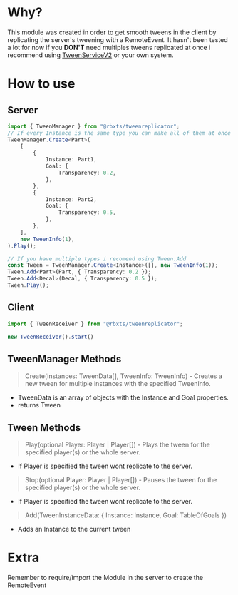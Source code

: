 # Why? 
This module was created in order to get smooth tweens in the client by replicating the server's tweening with a RemoteEvent.
It hasn't been tested a lot for now if you **DON'T** need multiples tweens replicated at once i recommend using [TweenServiceV2](https://github.com/Steadyon/TweenServiceV2) or your own system.

# How to use
## Server
```typescript
import { TweenManager } from "@rbxts/tweenreplicator";
// If every Instance is the same type you can make all of them at once
TweenManager.Create<Part>(
	[
		{
			Instance: Part1,
			Goal: {
				Transparency: 0.2,
			},
		},
		{
			Instance: Part2,
			Goal: {
				Transparency: 0.5,
			},
		},
	],
	new TweenInfo(1),
).Play();

// If you have multiple types i recomend using Tween.Add
const Tween = TweenManager.Create<Instance>([], new TweenInfo(1));
Tween.Add<Part>(Part, { Transparency: 0.2 });
Tween.Add<Decal>(Decal, { Transparency: 0.5 });
Tween.Play();
```
## Client
```typescript
import { TweenReceiver } from "@rbxts/tweenreplicator";

new TweenReceiver().start()
```

## TweenManager Methods
> Create(Instances: TweenData[], TweenInfo: TweenInfo) - Creates a new tween for multiple instances with the specified TweenInfo.
- TweenData is an array of objects with the Instance and Goal properties.
- returns Tween

## Tween Methods
> Play(optional Player: Player | Player[]) - Plays the tween for the specified player(s) or the whole server.
- If Player is specified the tween wont replicate to the server. 

> Stop(optional Player: Player | Player[]) - Pauses the tween for the specified player(s) or the whole server.
- If Player is specified the tween wont replicate to the server.

> Add(TweenInstanceData: {
    Instance: Instance,
    Goal: TableOfGoals
}) 
- Adds an Instance to the current tween 


# Extra 
Remember to require/import the Module in the server  to create the RemoteEvent